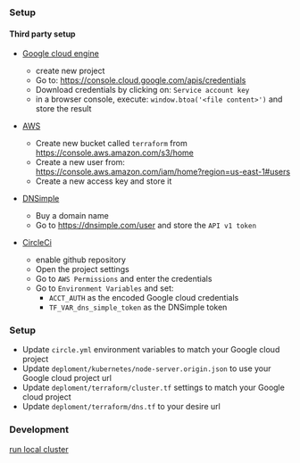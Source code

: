 ### Setup

#### Third party setup

- [Google cloud engine](cloud.google.com)
    - create new project
    - Go to: https://console.cloud.google.com/apis/credentials
    - Download credentials by clicking on: `Service account key`
    - in a browser console, execute: `window.btoa('<file content>')` and store the result

- [AWS](aws.amazon.com)
    - Create new bucket called `terraform` from https://console.aws.amazon.com/s3/home
    - Create a new user from: https://console.aws.amazon.com/iam/home?region=us-east-1#users
    - Create a new access key and store it

- [DNSimple](dnsimple.com)
    - Buy a domain name
    - Go to https://dnsimple.com/user and store the `API v1 token`

- [CircleCi](circleci.com)
    - enable github repository
    - Open the project settings
    - Go to `AWS Permissions` and enter the credentials
    - Go to `Environment Variables` and set:
        - `ACCT_AUTH` as the encoded Google cloud credentials
        - `TF_VAR_dns_simple_token` as the DNSimple token


### Setup

- Update `circle.yml` environment variables to match your Google cloud project
- Update `deploment/kubernetes/node-server.origin.json` to use your Google cloud project url
- Update `deploment/terraform/cluster.tf` settings to match your Google cloud project
- Update `deploment/terraform/dns.tf` to your desire url

### Development

[run local cluster](http://kubernetes.io/docs/getting-started-guides/docker/)
